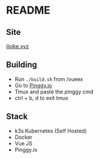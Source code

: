 # README

## Site
[iloike.xyz](https://iloike.xyz)

## Building
- Run ```./build.sh``` from /vueex
- Go to [Pinggy.io](https://dashboard.pinggy.io/)
- Tmux and paste the pinggy cmd
- ctrl + b, d to exit tmux

## Stack
- k3s Kubernetes (Self Hosted)
- Docker
- Vue JS
- Pinggy.io